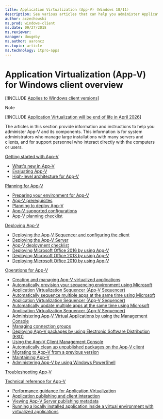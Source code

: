 ```yaml
---
title: Application Virtualization (App-V) (Windows 10/11)
description: See various articles that can help you administer Application Virtualization (App-V) and its components.
author: aczechowski
ms.prod: windows-client
ms.date: 09/27/2018
ms.reviewer: 
manager: dougeby
ms.author: aaroncz
ms.topic: article
ms.technology: itpro-apps
---
```


# Application Virtualization (App-V) for Windows client overview

[!INCLUDE [Applies to Windows client versions](../includes/applies-to-windows-client-versions.md)]

> [!NOTE]
> [!INCLUDE [Application Virtualization will be end of life in April 2026](../includes/app-v-end-life-statement.md)]

The articles in this section provide information and instructions to help you administer App-V and its components. This information is for system administrators who manage large installations with many servers and clients, and for support personnel who interact directly with the computers or users.

[Getting started with App-V](appv-getting-started.md)  

- [What's new in App-V](appv-about-appv.md)
- [Evaluating App-V](appv-evaluating-appv.md)
- [High-level architecture for App-V](appv-high-level-architecture.md)

[Planning for App-V](appv-planning-for-appv.md)  

- [Preparing your environment for App-V](appv-preparing-your-environment.md)
- [App-V prerequisites](appv-prerequisites.md)
- [Planning to deploy App-V](appv-planning-to-deploy-appv.md)
- [App-V supported configurations](appv-supported-configurations.md)
- [App-V planning checklist](appv-planning-checklist.md)

[Deploying App-V](appv-deploying-appv.md)  

- [Deploying the App-V Sequencer and configuring the client](appv-deploying-the-appv-sequencer-and-client.md)
- [Deploying the App-V Server](appv-deploying-the-appv-server.md)
- [App-V deployment checklist](appv-deployment-checklist.md)
- [Deploying Microsoft Office 2016 by using App-V](appv-deploying-microsoft-office-2016-with-appv.md)
- [Deploying Microsoft Office 2013 by using App-V](appv-deploying-microsoft-office-2013-with-appv.md)
- [Deploying Microsoft Office 2010 by using App-V](appv-deploying-microsoft-office-2010-wth-appv.md)

[Operations for App-V](appv-operations.md)  

- [Creating and managing App-V virtualized applications](appv-creating-and-managing-virtualized-applications.md)
- [Automatically provision your sequencing environment using Microsoft Application Virtualization Sequencer (App-V Sequencer)](appv-auto-provision-a-vm.md)
- [Automatically sequence multiple apps at the same time using Microsoft Application Virtualization Sequencer (App-V Sequencer)](appv-auto-batch-sequencing.md)
- [Automatically update multiple apps at the same time using Microsoft Application Virtualization Sequencer (App-V Sequencer)](appv-auto-batch-updating.md)
- [Administering App-V Virtual Applications by using the Management Console](appv-administering-virtual-applications-with-the-management-console.md)
- [Managing connection groups](appv-managing-connection-groups.md)
- [Deploying App-V packages by using Electronic Software Distribution (ESD)](appv-deploying-packages-with-electronic-software-distribution-solutions.md)
- [Using the App-V Client Management Console](appv-using-the-client-management-console.md)
- [Automatically clean up unpublished packages on the App-V client](appv-auto-clean-unpublished-packages.md)
- [Migrating to App-V from a previous version](appv-migrating-to-appv-from-a-previous-version.md)
- [Maintaining App-V](appv-maintaining-appv.md)
- [Administering App-V by using Windows PowerShell](appv-administering-appv-with-powershell.md)

[Troubleshooting App-V](appv-troubleshooting.md)  

[Technical reference for App-V](appv-technical-reference.md)  

- [Performance guidance for Application Virtualization](appv-performance-guidance.md)
- [Application publishing and client interaction](appv-application-publishing-and-client-interaction.md)
- [Viewing App-V Server publishing metadata](appv-viewing-appv-server-publishing-metadata.md)
- [Running a locally installed application inside a virtual environment with virtualized applications](appv-running-locally-installed-applications-inside-a-virtual-environment.md)



